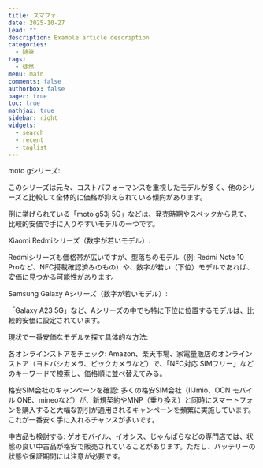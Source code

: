 ```yaml
---
title: スマフォ
date: 2025-10-27
lead: ""
description: Example article description
categories:
  - 随筆
tags:
  - 徒然
menu: main
comments: false
authorbox: false
pager: true
toc: true
mathjax: true
sidebar: right
widgets:
  - search
  - recent
  - taglist
---
```



  
moto gシリーズ:  
  
このシリーズは元々、コストパフォーマンスを重視したモデルが多く、他のシリーズと比較して全体的に価格が抑えられている傾向があります。  
  
例に挙げられている「moto g53j 5G」などは、発売時期やスペックから見て、比較的安価で手に入りやすいモデルの一つです。  
  
Xiaomi Redmiシリーズ（数字が若いモデル）:  
  
Redmiシリーズも価格帯が広いですが、型落ちのモデル（例: Redmi Note 10 Proなど、NFC搭載確認済みのもの）や、数字が若い（下位）モデルであれば、安価に見つかる可能性があります。  
  
Samsung Galaxy Aシリーズ（数字が若いモデル）:  
  
「Galaxy A23 5G」など、Aシリーズの中でも特に下位に位置するモデルは、比較的安価に設定されています。  
  
現状で一番安価なモデルを探す具体的な方法:  
  
各オンラインストアをチェック: Amazon、楽天市場、家電量販店のオンラインストア（ヨドバシカメラ、ビックカメラなど）で、「NFC対応 SIMフリー」などのキーワードで検索し、価格順に並べ替えてみる。  
  
格安SIM会社のキャンペーンを確認: 多くの格安SIM会社（IIJmio、OCN モバイル ONE、mineoなど）が、新規契約やMNP（乗り換え）と同時にスマートフォンを購入すると大幅な割引が適用されるキャンペーンを頻繁に実施しています。これが一番安く手に入れるチャンスが多いです。  
  
中古品も検討する: ゲオモバイル、イオシス、じゃんぱらなどの専門店では、状態の良い中古品が格安で販売されていることがあります。ただし、バッテリーの状態や保証期間には注意が必要です。  
  

